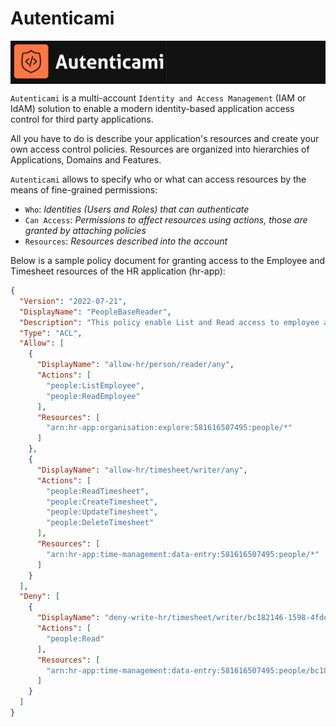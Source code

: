 # Autenticami

<div style="background-color:#111111;text-align:justify;}">
  <img src="assets/images/autenticami-black-logo.png" width="250px" height="auto"/>
</div>


`Autenticami` is a multi-account `Identity and Access Management` (IAM or IdAM) solution to enable a modern identity-based application access control for third party applications.

All you have to do is describe your application's resources and create your own access control policies. Resources are organized into hierarchies of Applications, Domains and Features.

`Autenticami` allows to specify who or what can access resources by the means of fine-grained permissions:

- `Who`: *Identities (Users and Roles) that can authenticate*
- `Can Access`: *Permissions to affect resources using actions, those are granted by attaching policies*
- `Resources`: *Resources described into the account*

Below is a sample policy document for granting access to the Employee and Timesheet resources of the HR application (hr-app):

```json linenums="1"
{
  "Version": "2022-07-21",
  "DisplayName": "PeopleBaseReader",
  "Description": "This policy enable List and Read access to employee and timesheet of the domain people.",
  "Type": "ACL",
  "Allow": [
    {
      "DisplayName": "allow-hr/person/reader/any",
      "Actions": [
        "people:ListEmployee",
        "people:ReadEmployee"
      ],
      "Resources": [
        "arn:hr-app:organisation:explore:581616507495:people/*"
      ]
    },
    {
      "DisplayName": "allow-hr/timesheet/writer/any",
      "Actions": [
        "people:ReadTimesheet",
        "people:CreateTimesheet",
        "people:UpdateTimesheet",
        "people:DeleteTimesheet"
      ],
      "Resources": [
        "arn:hr-app:time-management:data-entry:581616507495:people/*"
      ]
    }
  ],
  "Deny": [
    {
      "DisplayName": "deny-write-hr/timesheet/writer/bc182146-1598-4fde-99aa-b2d4d08bc1e2",
      "Actions": [
        "people:Read"
      ],
      "Resources": [
        "arn:hr-app:time-management:data-entry:581616507495:people/bc182146-1598-4fde-99aa-b2d4d08bc1e2"
      ]
    }
  ]
}
```
